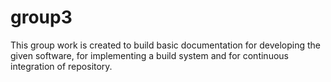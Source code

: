 # group3
This group work is created to build basic documentation for developing the given software, for implementing a build system and for continuous integration of repository.


